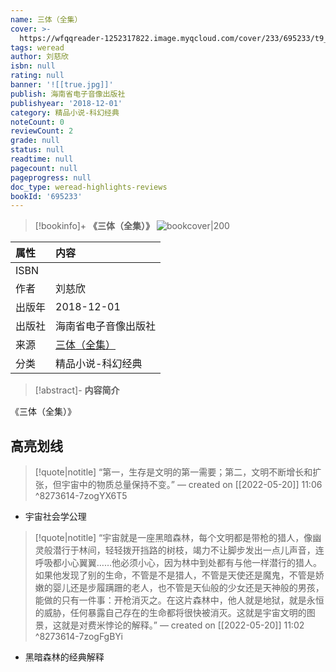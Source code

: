 ```yaml
---
name: 三体（全集）
cover: >-
  https://wfqqreader-1252317822.image.myqcloud.com/cover/233/695233/t9_695233.jpg
tags: weread
author: 刘慈欣
isbn: null
rating: null
banner: '![[true.jpg]]'
publish: 海南省电子音像出版社
publishyear: '2018-12-01'
category: 精品小说-科幻经典
noteCount: 0
reviewCount: 2
grade: null
status: null
readtime: null
pagecount: null
pageprogress: null
doc_type: weread-highlights-reviews
bookId: '695233'
---
```

> [!bookinfo]+ **《三体（全集）》**
> ![bookcover|200](https://wfqqreader-1252317822.image.myqcloud.com/cover/233/695233/t9_695233.jpg)
>
| 属性   | 内容                                       |
|:------ |:------------------------------------------ |
| ISBN   |                            |
| 作者   | 刘慈欣                         |
| 出版年 | 2018-12-01                   | 
| 出版社 | 海南省电子音像出版社                       |
| 来源   | [三体（全集）](https://weread.qq.com/web/) |
| 分类   | 精品小说-科幻经典                        |

> [!abstract]- **内容简介**
> 
《三体（全集）》


## 高亮划线




> [!quote|notitle] 
> “第一，生存是文明的第一需要；第二，文明不断增长和扩张，但宇宙中的物质总量保持不变。” 
— created on [[2022-05-20]] 11:06 ^8273614-7zogYX6T5
- 宇宙社会学公理
  


    


> [!quote|notitle] 
> “宇宙就是一座黑暗森林，每个文明都是带枪的猎人，像幽灵般潜行于林间，轻轻拨开挡路的树枝，竭力不让脚步发出一点儿声音，连呼吸都小心翼翼……他必须小心，因为林中到处都有与他一样潜行的猎人。如果他发现了别的生命，不管是不是猎人，不管是天使还是魔鬼，不管是娇嫩的婴儿还是步履蹒跚的老人，也不管是天仙般的少女还是天神般的男孩，能做的只有一件事：开枪消灭之。在这片森林中，他人就是地狱，就是永恒的威胁，任何暴露自己存在的生命都将很快被消灭。这就是宇宙文明的图景，这就是对费米悖论的解释。” 
— created on [[2022-05-20]] 11:02 ^8273614-7zogFgBYi
- 黑暗森林的经典解释
  


    


